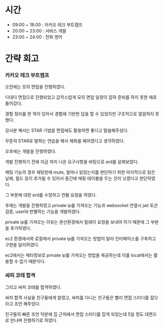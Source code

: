 # 시간
- 09:00 ~ 18:00 : 카카오 테크 부트캠프
- 20:00 ~ 23:00 : 서비스 개발
- 23:00 ~ 24:00 : 전화 영어

# 간략 회고

### 카카오 테크 부트캠프

오전에는 모의 면접을 진행하였다.

다대다 면접으로 진행되었고 갑작스럽게 모의 면접 일정이 잡혀 준비를 하지 못한 채로 들어갔다.

경험 정리를 한 적이 있어서 경험에 기반한 답을 할 수 있었지만 구조적으로 깔끔하지 못했다.

강사분 꼐서는 STAR 기법을 면접에도 활용하면 좋다고 말씀해주셨다.

꾸준히 STAR로 말하는 연습을 해서 체화를 해야겠다고 생각하였다.

오후에는 개발을 진행하였다.

개발 진행하기 전에 지금 까지 나온 요구사항을 바탕으로 erd를 살펴보았다.

채팅 기능의 경우 채팅방에 mute, 얼마나 읽었는지를 판단하기 위한 마지막으로 읽은 날짜, 필드 등이 추가될 수 있어서 중간에 매핑 테이블을 두는 것이 낫겠다고 판단하였다.

그 부분에 대한 erd를 수정하고 컨펌 요청을 하였다.

후에는 개발을 진행하였고 private ip를 가져오는 기능과 websocket 연결시 jwt 토큰 검증, userId 판별하는 기능을 개발하였다.

private ip를 가져오는 이유는 분산환경에서 릴레이 요청을 보내야 하기 때문에 그 부분을 추가하였다.

ec2 환경에서와 로컬에서 private ip를 가져오는 방법이 달라 인터페이스를 구축하고 구현을 달리하였다.

ec2에서는 메타정보로 private ip를 가져오는 방법을 제공하는데 이를 local에서는 활용할 수 없기 때문이다.

### 싸피 코테 합격

그리고 싸피 코테를 합격하였다.

싸피 합격 사실을 친구들에게 알렸고, 싸피를 다니는 친구들은 빨리 면접 스터디를 잡으라고 조언 해주었다.

친구들의 빠른 조언 덕분에 집 근처에서 면접 스터디를 잡게 되었는데 5일 정도 대면으로 만나며 진행하기로 하였다.